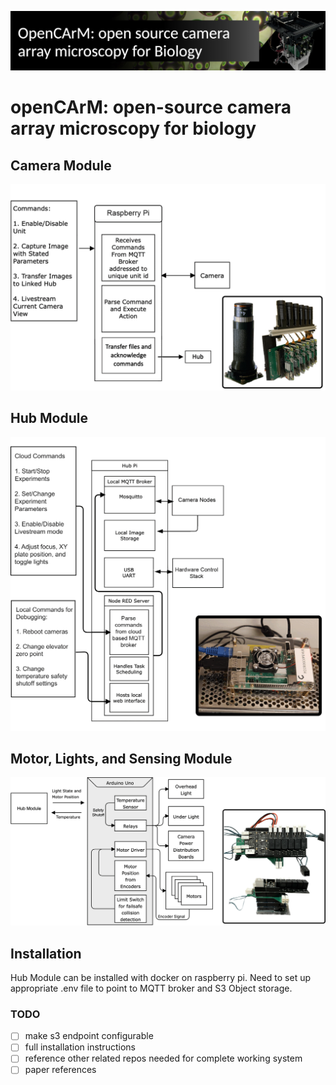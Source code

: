 ![banner](.README-assets/banner.jpg)
# openCArM: open-source camera array microscopy for biology

## Camera Module

![camera-module-flowchart](.README-assets/flowcharts/camera-modules.png)
 
## Hub Module

![hub-module-flowchart](.README-assets/flowcharts/hub-module.png)

## Motor, Lights, and Sensing Module

![motor-lights-sensing-module-flowchart](.README-assets/flowcharts/control-stack.png)

## Installation
Hub Module can be installed with docker on raspberry pi. Need to set up appropriate .env file to point to MQTT broker and S3 Object storage.

### TODO
- [ ] make s3 endpoint configurable
- [ ] full installation instructions
- [ ] reference other related repos needed for complete working system
- [ ] paper references